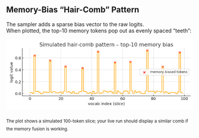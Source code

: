 ## Memory-Bias “Hair-Comb” Pattern

The sampler adds a sparse bias vector to the raw logits.  
When plotted, the top-10 memory tokens pop out as evenly spaced “teeth”:

![Hair-comb pattern](hair_comb_pattern.png)

<sub>The plot shows a simulated 100-token slice; your live run should display a similar comb if the memory fusion is working.</sub>
